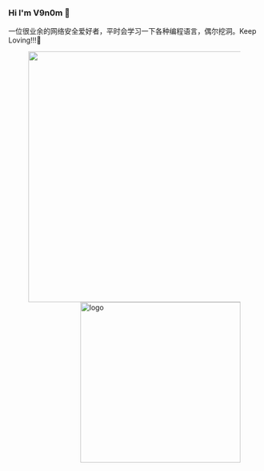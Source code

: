 ### Hi I'm V9n0m 👋

一位很业余的网络安全爱好者，平时会学习一下各种编程语言，偶尔挖洞。Keep Loving!!!🤟
<!--
**V9n0m/V9n0m** is a ✨ _special_ ✨ repository because its `README.md` (this file) appears on your GitHub profile.

Here are some ideas to get you started:

- 🔭 I’m currently working on ...
- 🌱 I’m currently learning ...
- 👯 I’m looking to collaborate on ...
- 🤔 I’m looking for help with ...
- 💬 Ask me about ...
- 📫 How to reach me: ...
- 😄 Pronouns: ...
- ⚡ Fun fact: ...
-->
<!-- 右侧图表 -->



<figure class = "half">
<img src="https://github.com/V9n0m/V9n0m/assets/81289456/f2e93bc3-0982-4825-8b3f-4ec1cb455e25" width="500" align="left" /><img src="https://github-readme-stats.vercel.app/api?username=V9n0m&show_icons=true" alt="logo" width="320"  align="right"/>
</figure >



<!-- 活动图 -->

<!-- 常用语言统计
![Top Langs](https://github-readme-stats.vercel.app/api/top-langs/?username=V9n0m&layout=compact&theme=tokyonight)
 -->
<!-- 访问量 -->



